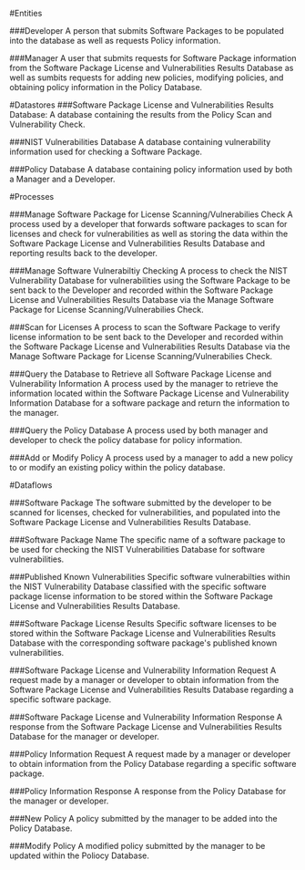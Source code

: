 #Entities

###Developer
A person that submits Software Packages to be populated into the database as well as requests Policy information.

###Manager
A user that submits requests for Software  Package information from the Software Package License and Vulnerabilities Results Database as well as sumbits requests for adding new policies, modifying policies, and obtaining policy information in the Policy Database.

#Datastores
###Software Package License and Vulnerabilities Results Database: 
A database containing the results from the Policy Scan and Vulnerability Check.

###NIST Vulnerabilities Database
A database containing vulnerability information used for checking a Software Package.

###Policy Database
A database containing policy information used by both a Manager and a Developer.

#Processes

###Manage Software Package for License Scanning/Vulnerabilies Check
A process used by a developer that forwards software packages to scan for licenses and check for vulnerabilities as well as storing the data within the Software Package License and Vulnerabilities Results Database and reporting results back to the developer.

###Manage Software Vulnerabiltiy Checking
A process to check the NIST Vulnerability Database for vulnerabilities using the Software Package to be sent back to the Developer and recorded within the Software Package License and Vulnerabilities Results Database via the Manage Software Package for License Scanning/Vulnerabilies Check.

###Scan for Licenses
A process to scan the Software Package to verify license information to be sent back to the Developer and recorded within the Software Package License and Vulnerabilities Results Database via the Manage Software Package for License Scanning/Vulnerabilies Check.

###Query the Database to Retrieve all Software Package License and Vulnerability Information
A process used by the manager to retrieve the information located within the Software Package License and Vulnerability Information Database for a software package and return the information to the manager.

###Query the Policy Database
A process used by both manager and developer to check the policy database for policy information.

###Add or Modify Policy
A process used by a manager to add a new policy to or modify an existing policy within the policy database.

#Dataflows

###Software Package
The software submitted by the developer to be scanned for licenses, checked for vulnerabilities, and populated into the Software Package License and Vulnerabilities Results Database.

###Software Package Name
The specific name of a software package to be used for checking the NIST Vulnerabilities Database for software vulnerabilities.

###Published Known Vulnerabilities
Specific software vulnerabilties within the NIST Vulnerability Database classified with the specific software package license information to be stored within the Software Package License and Vulnerabilities Results Database.

###Software Package License Results
Specific software licenses to be stored within the Software Package License and Vulnerabilities Results Database with the corresponding software package's published known vulnerabilities.

###Software Package License and Vulnerability Information Request
A request made by a manager or developer to obtain information from the Software Package License and Vulnerabilities Results Database regarding a specific software package.

###Software Package License and Vulnerability Information Response
A response from the Software Package License and Vulnerabilities Results Database for the manager or developer.

###Policy Information Request
A request made by a manager or developer to obtain information from the Policy Database regarding a specific software package.

###Policy Information Response
A response from the Policy Database for the manager or developer.

###New Policy
A policy submitted by the manager to be added into the Policy Database.

###Modify Policy
A modified policy submitted by the manager to be updated within the Poliocy Database.
